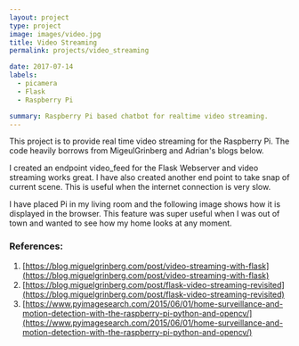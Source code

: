 ```yaml
---
layout: project
type: project
image: images/video.jpg
title: Video Streaming
permalink: projects/video_streaming

date: 2017-07-14
labels:
  - picamera
  - Flask
  - Raspberry Pi

summary: Raspberry Pi based chatbot for realtime video streaming.
---
```


This project is to provide real time video streaming for the Raspberry Pi. The code heavily borrows from MigeulGrinberg and Adrian's blogs below.

I created an endpoint video_feed for the Flask Webserver and video streaming works great. I have also created another end point to take snap of current scene. This is useful when the internet connection is very slow.

I have placed Pi in my living room and the following image shows how it is displayed in the browser. This feature was super useful when I was out of town and wanted to see how my home looks at any moment.

### References:<br/>
1. [https://blog.miguelgrinberg.com/post/video-streaming-with-flask](https://blog.miguelgrinberg.com/post/video-streaming-with-flask)<br/>
2. [https://blog.miguelgrinberg.com/post/flask-video-streaming-revisited](https://blog.miguelgrinberg.com/post/flask-video-streaming-revisited)<br/>
3. [https://www.pyimagesearch.com/2015/06/01/home-surveillance-and-motion-detection-with-the-raspberry-pi-python-and-opencv/](https://www.pyimagesearch.com/2015/06/01/home-surveillance-and-motion-detection-with-the-raspberry-pi-python-and-opencv/)<br/>
